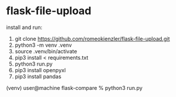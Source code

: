 # flask-file-upload

install and run:

1. git clone https://github.com/romeokienzler/flask-file-upload.git
2. python3 -m venv .venv
3. source .venv/bin/activate
4. pip3 install < requirements.txt
5. python3 run.py
6. pip3 install openpyxl
7. pip3 install pandas

(venv) user@machine flask-compare % python3 run.py
